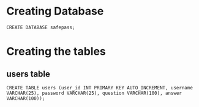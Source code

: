 # Creating Database
`CREATE DATABASE safepass;`

# Creating the tables

## users table
`CREATE TABLE users (user_id INT PRIMARY KEY AUTO_INCREMENT, username VARCHAR(25), password VARCHAR(25), question VARCHAR(100), answer VARCHAR(100));`
